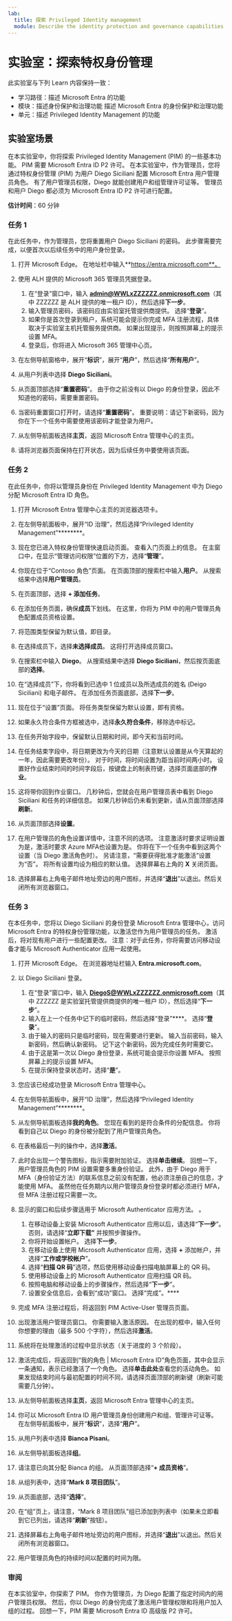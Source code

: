 ```yaml
---
lab:
  title: 探索 Privileged Identity management
  module: Describe the identity protection and governance capabilities of Microsoft Entra
---
```


# 实验室：探索特权身份管理

此实验室与下列 Learn 内容保持一致：

- 学习路径：描述 Microsoft Entra 的功能
- 模块：描述身份保护和治理功能 描述 Microsoft Entra 的身份保护和治理功能
- 单元：描述 Privileged Identity Management 的功能

## 实验室场景

在本实验室中，你将探索 Privileged Identity Management (PIM) 的一些基本功能。 PIM 需要 Microsoft Entra ID P2 许可。  在本实验室中，作为管理员，您将通过特权身份管理 (PIM) 为用户 Diego Siciliani 配置 Microsoft Entra 用户管理员角色。   有了用户管理员权限，Diego 就能创建用户和组管理许可证等。  管理员和用户 Diego 都必须为 Microsoft Entra ID P2 许可进行配置。

**估计时间**：60 分钟

### 任务 1

在此任务中，作为管理员，您将重置用户 Diego Siciliani 的密码。 此步骤需要完成，以便首次以后续任务中的用户身份登录。

1. 打开 Microsoft Edge。  在地址栏中输入**https://entra.microsoft.com**。

1. 使用 ALH 提供的 Microsoft 365 管理员凭据登录。
    1. 在“登录”窗口中，输入 **admin@WWLxZZZZZZ.onmicrosoft.com**（其中 ZZZZZZ 是 ALH 提供的唯一租户 ID），然后选择**下一步**。
    1. 输入管理员密码，该密码应由实验室托管提供商提供。 选择“**登录**”。
    1. 如果你是首次登录到租户，系统可能会提示你完成 MFA 注册流程，具体取决于实验室主机托管服务提供商。 如果出现提示，则按照屏幕上的提示设置 MFA。
    1. 登录后，你将进入 Microsoft 365 管理中心页。

1. 在左侧导航窗格中，展开“**标识**”，展开“**用户**”，然后选择“**所有用户**”。

1. 从用户列表中选择 **Diego Siciliani**。

1. 从页面顶部选择“**重置密码**”。 由于你之前没有以 Diego 的身份登录，因此不知道他的密码，需要重置密码。

1. 当密码重置窗口打开时，请选择“**重置密码**”。  重要说明：请记下新密码，因为你在下一个任务中需要使用该密码才能登录为用户。

1. 从左侧导航面板选择**主页**，返回 Microsoft Entra 管理中心的主页。

1. 请将浏览器页面保持在打开状态，因为后续任务中要使用该页面。

### 任务 2

在此任务中，你将以管理员身份在 Privileged Identity Management 中为 Diego 分配 Microsoft Entra ID 角色。

1. 打开 Microsoft Entra 管理中心主页的浏览器选项卡。

1. 在左侧导航面板中，展开“ID 治理”，然后选择“Privileged Identity Management”********。

1. 现在您已进入特权身份管理快速启动页面。 查看入门页面上的信息。 在主窗口中，在显示“管理访问权限”位置的下方，选择“**管理**”。

1. 你现在位于“Contoso 角色”页面。  在页面顶部的搜索栏中输入**用户**。  从搜索结果中选择**用户管理员**。

1. 在页面顶部，选择 **+ 添加任务**。

1. 在添加任务页面，确保**成员**下划线。  在这里，你将为 PIM 中的用户管理员角色配置成员资格设置。

1. 将范围类型保留为默认值，即目录。  

1. 在选择成员下，选择**未选择成员**。 这将打开选择成员窗口。

1. 在搜索栏中输入 **Diego**。  从搜索结果中选择 **Diego Siciliani**，然后按页面底部的**选择**。  

1. 在“选择成员”下，你将看到已选中 1 位成员以及所选成员的姓名 (Deigo Siciliani) 和电子邮件。 在添加任务页面底部，选择**下一步**。  

1. 现在位于“设置”页面。  将任务类型保留为默认设置，即有资格。

1. 如果永久符合条件方框被选中，选择**永久符合条件**，移除选中标记。

1. 在任务开始字段中，保留默认日期和时间，即今天和当前时间。

1. 在任务结束字段中，将日期更改为今天的日期（注意默认设置是从今天算起的一年，因此需要更改年份）。 对于时间，将时间设置为距当前时间两小时。 设置好作业结束时间的时间字段后，按键盘上的制表符键，选择页面底部的**作业**。  

1. 这将带你回到作业窗口。  几秒钟后，您就会在用户管理员表中看到 Diego Siciliani 和任务的详细信息。 如果几秒钟后仍未看到更新，请从页面顶部选择**刷新**。

1. 从页面顶部选择**设置**。

1. 在用户管理员的角色设置详情中，注意不同的选项。  注意激活时要求证明设置为是，激活时要求 Azure MFA也设置为是。  你将在下一个任务中看到这两个设置（当 Diego 激活角色时）。  另请注意，“需要获得批准才能激活”设置为“否”。  将所有设置均设为相应的默认值。  选择屏幕右上角的 **X** 关闭页面。

1. 选择屏幕右上角电子邮件地址旁边的用户图标，并选择“**退出**”以退出。然后关闭所有浏览器窗口。

### 任务 3

在本任务中，您将以 Diego Siciliani 的身份登录 Microsoft Entra 管理中心，访问 Microsoft Entra 的特权身份管理功能，以激活您作为用户管理员的任务。  激活后，将对现有用户进行一些配置更改。 注意：对于此任务，你将需要访问移动设备才能与 Microsoft Authenticator 应用一起使用。

1. 打开 Microsoft Edge。  在浏览器地址栏输入 **Entra.microsoft.com**。

1. 以 Diego Siciliani 登录。
    1. 在“登录”窗口中，输入 **DiegoS@WWLxZZZZZZ.onmicrosoft.com**（其中 ZZZZZZ 是实验室托管提供商提供的唯一租户 ID），然后选择“**下一步**”。
    1. 输入在上一个任务中记下的临时密码，然后选择“登录”****。  选择“**登录**”。
    1. 由于输入的密码只是临时密码，现在需要进行更新。 输入当前密码，输入新密码，然后确认新密码。  记下这个新密码，因为完成任务时需要它。
    1. 由于这是第一次以 Diego 身份登录，系统可能会提示你设置 MFA。 按照屏幕上的提示设置 MFA。
    1. 在提示保持登录状态时，选择“**是**”。

1. 您应该已经成功登录 Microsoft Entra 管理中心。
1. 在左侧导航面板中，展开“ID 治理”，然后选择“Privileged Identity Management”********。
1. 从左侧导航面板选择**我的角色**。  您现在看到的是符合条件的分配信息。  你将看到自己以 Diego 的身份被分配到了用户管理员角色。  
1. 在表格最后一列的操作中，选择**激活**。
1. 此时会出现一个警告图标，指示需要附加验证。  选择**单击继续**。  回想一下，用户管理员角色的 PIM 设置需要多重身份验证。  此外，由于 Diego 用于 MFA（身份验证方法）的联系信息之前没有配置，他必须注册自己的信息，才能使用 MFA。  虽然他在任务期内以用户管理员身份登录时都必须进行 MFA，但 MFA 注册过程只需要一次。
1. 显示的窗口和后续步骤适用于 Microsoft Authenticator 应用方法。 。
    1. 在移动设备上安装 Microsoft Authenticator 应用以后，请选择“**下一步**”。 否则，请选择“**立即下载”** 并按照步骤操作。
    1. 你将开始设置帐户。  选择**下一步**。
    1. 在移动设备上使用 Microsoft Authenticator 应用，选择 **+** 添加帐户，并选择“**工作或学校帐户**”。
    1. 选择“**扫描 QR 码**”选项，然后使用移动设备扫描电脑屏幕上的 QR 码。
    1. 使用移动设备上的 Microsoft Authenticator 应用扫描 QR 码。
    1. 按照电脑和移动设备上的步骤操作，然后选择“**下一步**”。
    1. 设置安全信息后，会看到“成功”窗口。  选择“完成”。****

1. 完成 MFA 注册过程后，将返回到 PIM Active-User 管理员页面。
1. 出现激活用户管理员窗口。  你需要输入激活原因。  在出现的框中，输入任何你想要的理由（最多 500 个字符），然后选择**激活**。
1. 系统将在处理激活的过程中显示状态（关于进度的 3 个阶段）。
1. 激活完成后，将返回到“我的角色 | Microsoft Entra ID”角色页面，其中会显示一条通知，表示已经激活了一个角色。  选择**单击此处**查看您的活动角色。  如果发现结束时间与最初配置的时间不同，请选择页面顶部的刷新键（刷新可能需要几分钟）。
1. 从左侧导航面板选择**主页**，返回 Microsoft Entra 管理中心的主页。 
1. 你可以 Microsoft Entra ID 用户管理员身份创建用户和组、管理许可证等。 在左侧导航面板中，展开“**标识**”，选择“**用户**”。
1. 从用户列表中选择 **Bianca Pisani**。
1. 从左侧导航面板选择**组**。
1. 请注意已向其分配 Bianca 的组。 从页面顶部选择“**+ 成员资格**”。
1. 从组列表中，选择“**Mark 8 项目团队**”。
1. 从页面底部，选择“**选择**”。
1. 在“组”页上，请注意，“Mark 8 项目团队”组已添加到列表中（如果未立即看到它已列出，请选择“**刷新**”按钮）。
1. 选择屏幕右上角电子邮件地址旁边的用户图标，并选择“**退出**”以退出。然后关闭所有浏览器窗口。
1. 用户管理员角色的持续时间以配置的时间为限。

### 审阅

在本实验室中，你探索了 PIM。  你作为管理员，为 Diego 配置了指定时间内的用户管理员权限。  然后，你以 Diego 的身份完成了激活用户管理权限和将用户加入组的过程。  回想一下，PIM 需要 Microsoft Entra ID 高级版 P2 许可。
